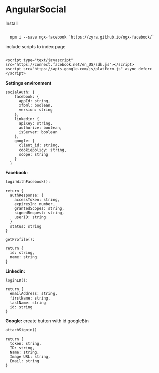 # AngularSocial

Install
```

  npm i --save ngx-facebook `https://zyra.github.io/ngx-facebook/`
```

include scripts to index page
```

<script type="text/javascript" src="https://connect.facebook.net/en_US/sdk.js"></script>
<script src="https://apis.google.com/js/platform.js" async defer></script>
```


**Settings environment**
```
socialAuth: {
    facebook: {
      appId: string,
      xfbml: boolean,
      version: string
    },
    linkedin: {
      apiKey: string,
      authorize: boolean,
      isServer: boolean
    },
    google: {
      client_id: string,
      cookiepolicy: string,
      scope: string
    }
  }
```

**Facebook:**
<br>
```
loginWithFacebook():

return {
  authResponse: {
    accessToken: string,
    expiresIn: number,
    grantedScopes: string,
    signedRequest: string,
    userID: string
  }
  status: string
}
```
```
getProfile():

return {
  id: string,
  name: string
}
```

**Linkedin:**
```
loginLD():

return {
  emailAddress: string,
  firstName: string,
  lastName: string
  id: string
}
```

**Google:**
create button with id googleBtn
```
attachSignin()

return {
  token: string,
  ID: string,
  Name: string,
  Image URL: string,
  Email: string
}

```
